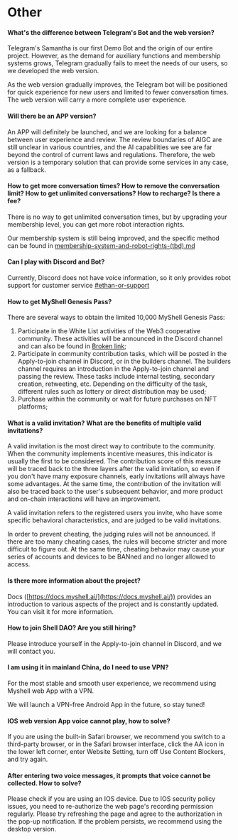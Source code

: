 # Other

#### What's the difference between Telegram's Bot and the web version?

Telegram's Samantha is our first Demo Bot and the origin of our entire project. However, as the demand for auxiliary functions and membership systems grows, Telegram gradually fails to meet the needs of our users, so we developed the web version.

As the web version gradually improves, the Telegram bot will be positioned for quick experience for new users and limited to fewer conversation times. The web version will carry a more complete user experience.

#### Will there be an APP version?

An APP will definitely be launched, and we are looking for a balance between user experience and review. The review boundaries of AIGC are still unclear in various countries, and the AI capabilities we see are far beyond the control of current laws and regulations. Therefore, the web version is a temporary solution that can provide some services in any case, as a fallback.

#### How to get more conversation times? How to remove the conversation limit? How to get unlimited conversations? How to recharge? Is there a fee?

There is no way to get unlimited conversation times, but by upgrading your membership level, you can get more robot interaction rights.

Our membership system is still being improved, and the specific method can be found in [membership-system-and-robot-rights-(tbd).md](../product-manual/membership-system-and-robot-rights-(tbd).md "mention")

#### Can I play with Discord and Bot?

Currently, Discord does not have voice information, so it only provides robot support for customer service [#ethan-or-support](../product-manual/robot-introduction.md#ethan-or-support "mention")&#x20;

#### How to get MyShell Genesis Pass?

There are several ways to obtain the limited 10,000 MyShell Genesis Pass:

1. Participate in the White List activities of the Web3 cooperative community. These activities will be announced in the Discord channel and can also be found in [Broken link](broken-reference "mention");
2. Participate in community contribution tasks, which will be posted in the Apply-to-join channel in Discord, or in the builders channel. The builders channel requires an introduction in the Apply-to-join channel and passing the review. These tasks include internal testing, secondary creation, retweeting, etc. Depending on the difficulty of the task, different rules such as lottery or direct distribution may be used;
3. Purchase within the community or wait for future purchases on NFT platforms;

#### What is a valid invitation? What are the benefits of multiple valid invitations?

A valid invitation is the most direct way to contribute to the community. When the community implements incentive measures, this indicator is usually the first to be considered. The contribution score of this measure will be traced back to the three layers after the valid invitation, so even if you don't have many exposure channels, early invitations will always have some advantages. At the same time, the contribution of the invitation will also be traced back to the user's subsequent behavior, and more product and on-chain interactions will have an improvement.

A valid invitation refers to the registered users you invite, who have some specific behavioral characteristics, and are judged to be valid invitations.

In order to prevent cheating, the judging rules will not be announced. If there are too many cheating cases, the rules will become stricter and more difficult to figure out. At the same time, cheating behavior may cause your series of accounts and devices to be BANned and no longer allowed to access.

#### Is there more information about the project?

Docs ([https://docs.myshell.ai/](https://docs.myshell.ai/)) provides an introduction to various aspects of the project and is constantly updated. You can visit it for more information.

#### How to join Shell DAO? Are you still hiring?

Please introduce yourself in the Apply-to-join channel in Discord, and we will contact you.

#### I am using it in mainland China, do I need to use VPN?

For the most stable and smooth user experience, we recommend using Myshell web App with a VPN.

We will launch a VPN-free Android App in the future, so stay tuned!

#### IOS web version App voice cannot play, how to solve?

If you are using the built-in Safari browser, we recommend you switch to a third-party browser, or in the Safari browser interface, click the AA icon in the lower left corner, enter Website Setting, turn off Use Content Blockers, and try again.

#### After entering two voice messages, it prompts that voice cannot be collected. How to solve?

Please check if you are using an IOS device. Due to IOS security policy issues, you need to re-authorize the web page's recording permission regularly. Please try refreshing the page and agree to the authorization in the pop-up notification. If the problem persists, we recommend using the desktop version.